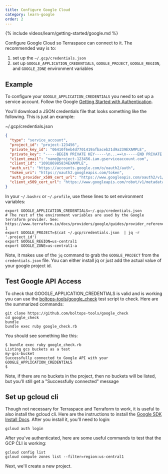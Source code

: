 ```yaml
---
title: Configure Google Cloud
category: learn-google
order: 2
---
```


{% include videos/learn/getting-started/google.md %}

Configure Google Cloud so Terraspace can connect to it. The recommended way is to:

1. set up the `~/.gcp/credentials.json`
2. set up `GOOGLE_APPLICATION_CREDENTIALS`, `GOOGLE_PROJECT`, `GOOGLE_REGION`, and `GOOGLE_ZONE` environment variables

## Example

To configure your `GOOGLE_APPLICATION_CREDENTIALS` you need to set up a service account. Follow the Google [Getting Started with Authentication](https://cloud.google.com/docs/authentication/getting-started).

You'll download a JSON credentials file that looks something like the following. This is just an example:

~/.gcp/credentials.json

```json
{
  "type": "service_account",
  "project_id": "project-123456",
  "private_key_id": "06410f6eb4d7701419afbaceb21d9a239EXAMPLE",
  "private_key": "-----BEGIN PRIVATE KEY-----\n...==\n-----END PRIVATE KEY-----\n",
  "client_email": "name@project-123456.iam.gserviceaccount.com",
  "client_id": "109186985834EXAMPLE",
  "auth_uri": "https://accounts.google.com/o/oauth2/auth",
  "token_uri": "https://oauth2.googleapis.com/token",
  "auth_provider_x509_cert_url": "https://www.googleapis.com/oauth2/v1/certs",
  "client_x509_cert_url": "https://www.googleapis.com/robot/v1/metadata/x509/name%40project-123456.iam.gserviceaccount.com"
}
```

In your `~/.bashrc` or `~/.profile`, use these lines to set environment variables:

    export GOOGLE_APPLICATION_CREDENTIALS=~/.gcp/credentials.json
    # The rest of the environment variables are used by the Google terraform provider. See: https://www.terraform.io/docs/providers/google/guides/provider_reference.html#project-1
    export GOOGLE_PROJECT=$(cat ~/.gcp/credentials.json  | jq -r '.project_id')
    export GOOGLE_REGION=us-central1
    export GOOGLE_ZONE=us-central1-a

Note, it makes use of the `jq` command to grab the `GOOGLE_PROJECT` from the `credentials.json` file. You can either install jq or just add the actual value of your google project id.

## Test Google API Access

To check that GOOGLE_APPLICATION_CREDENTIALS is valid and is working you can use the [boltops-tools/google_check](https://github.com/boltops-tools/google_check) test script to check. Here are the summarized commands:

    git clone https://github.com/boltops-tools/google_check
    cd google_check
    bundle
    bundle exec ruby google_check.rb

You should see something like this:

    $ bundle exec ruby google_check.rb
    Listing gcs buckets as a test
    my-gcs-bucket
    Successfully connected to Google API with your GOOGLE_APPLICATION_CREDENTIALS
    $

Note, if there are no buckets in the project, then no buckets will be listed, but you'll still get a "Successfully connected" message

## Set up gcloud cli

Though not necessary for Terraspace and Terraform to work, it is useful to also install the gcloud cli. Here are the instructions to install the [Google SDK Install Docs](https://cloud.google.com/sdk/install). After you install it, you'll need to login:

    gcloud auth login

After you've authenticated, here are some useful commands to test that the GCP CLI is working:

    gcloud config list
    gcloud compute zones list --filter=region:us-central1

Next, we'll create a new project.
